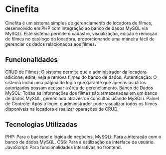 # Cinefita
Cinefita é um sistema simples de gerenciamento de locadora de filmes, desenvolvido em PHP com integração ao banco de dados MySQL via MySQLi. Este sistema permite o cadastro, visualização, edição e remoção de filmes no catálogo da locadora, proporcionando uma maneira fácil de gerenciar os dados relacionados aos filmes.

## Funcionalidades
CRUD de Filmes: O sistema permite que o administrador da locadora adicione, edite, veja e remova filmes do banco de dados.
Autenticação: O sistema inclui uma página de login que garante que apenas usuários autorizados possam acessar a área de gerenciamento.
Banco de Dados MySQL: Todas as informações dos filmes são armazenadas em um banco de dados MySQL, gerenciado através de consultas usando MySQLi.
Painel de Controle: Após o login, o administrador pode visualizar todos os filmes disponíveis na locadora e realizar operações de CRUD.

## Tecnologias Utilizadas
PHP: Para o backend e lógica de negócios.
MySQLi: Para a interação com o banco de dados MySQL.
CSS: Para a estilização da interface de usuário.
JavaScript: Para funcionalidades interativas no frontend.
